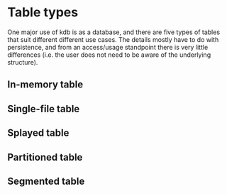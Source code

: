 # Table types

One major use of kdb is as a database, and there are five types of tables that suit different different use cases.  The details mostly have to do with persistence, and from an access/usage standpoint there is very little differences (i.e. the user does not need to be aware of the underlying structure).

## In-memory table


## Single-file table


## Splayed table


## Partitioned table


## Segmented table
